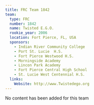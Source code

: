 ```yaml
---
title: FRC Team 1842
team:
  type: FRC
  number: 1842
  name: Twisted E.G.O.
  rookie_year: 2006
  location: Fort Pierce, FL, USA
  sponsors:
    - Indian River Community College
    - Port St. Lucie  H.S.
    - Fort Pierce Westwood H.S.
    - Morningside Academy
    - Lincon Park Academy
    - Fort Pierce Central High School
    - St. Lucie West Centennial H.S.
  links:
    Website: http://www.Twistedego.org
---
```

No content has been added for this team